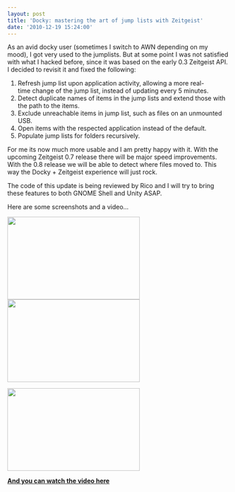```yaml
---
layout: post
title: 'Docky: mastering the art of jump lists with Zeitgeist'
date: '2010-12-19 15:24:00'
---
```


As an avid docky user (sometimes I switch to AWN depending on my mood), I got very used to the jumplists. But at some point I was not satisfied with what I hacked before, since it was based on the early 0.3 Zeitgeist API. I decided to revisit it and fixed the following:
<ol>
	<li>Refresh jump list upon application activity, allowing a more real-time change of the jump list, instead of updating every 5 minutes.</li>
	<li>Detect duplicate names of items in the jump lists and extend those with the path to the items.</li>
	<li>Exclude unreachable items in jump list, such as files on an unmounted USB.</li>
	<li>Open items with the respected application instead of the default.</li>
	<li>Populate jump lists for folders recursively.</li>
</ol>
For me its now much more usable and I am pretty happy with it. With the upcoming Zeitgeist 0.7 release there will be major speed improvements. With the 0.8 release we will be able to detect where files moved to. This way the Docky + Zeitgeist experience will just rock.

The code of this update is being reviewed by Rico and I will try to bring these features to both GNOME Shell and Unity ASAP.

Here are some screenshots and a video...

<a href="http://geekyogre.com/content/images/2010/12/Screenshot2.png"><img class="alignnone size-medium wp-image-1704" title="Screenshot" src="http://geekyogre.com/content/images/2010/12/Screenshot2-300x187.png" alt="" width="300" height="187" /></a> <a href="http://geekyogre.com/content/images/2010/12/Screenshot-11.png"><img class="alignnone size-medium wp-image-1705" title="Screenshot-1" src="http://geekyogre.com/content/images/2010/12/Screenshot-11-300x187.png" alt="" width="300" height="187" /></a>

<a href="http://geekyogre.com/content/images/2010/12/Screenshot-2.png"><img class="alignnone size-medium wp-image-1706" title="Screenshot-2" src="http://geekyogre.com/content/images/2010/12/Screenshot-2-300x187.png" alt="" width="300" height="187" /></a>

<a href="http://www.youtube.com/watch?v=3I6pO7fKJnU"><strong>And you can watch the video here</strong></a>

<object classid="clsid:d27cdb6e-ae6d-11cf-96b8-444553540000" width="480" height="385" codebase="http://download.macromedia.com/pub/shockwave/cabs/flash/swflash.cab#version=6,0,40,0"><param name="allowFullScreen" value="true" /><param name="allowscriptaccess" value="always" /><param name="src" value="http://www.youtube.com/v/3I6pO7fKJnU?fs=1&amp;hl=en_US" /><param name="allowfullscreen" value="true" /><embed type="application/x-shockwave-flash" width="480" height="385" src="http://www.youtube.com/v/3I6pO7fKJnU?fs=1&amp;hl=en_US" allowscriptaccess="always" allowfullscreen="true"></embed></object>